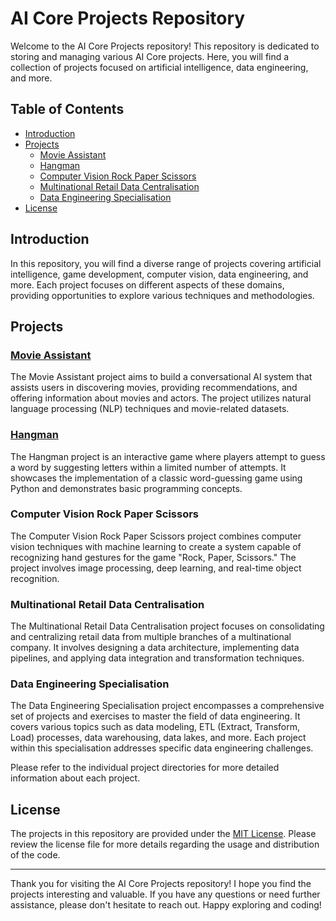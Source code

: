 # AI Core Projects Repository

Welcome to the AI Core Projects repository! This repository is dedicated to storing and managing various AI Core projects. Here, you will find a collection of projects focused on artificial intelligence, data engineering, and more.

## Table of Contents

- [Introduction](#introduction)
- [Projects](#projects)
  - [Movie Assistant](#movie-assistant)
  - [Hangman](#hangman)
  - [Computer Vision Rock Paper Scissors](#computer-vision-rock-paper-scissors)
  - [Multinational Retail Data Centralisation](#multinational-retail-data-centralisation)
  - [Data Engineering Specialisation](#data-engineering-specialisation)
- [License](#license)

## Introduction

In this repository, you will find a diverse range of projects covering artificial intelligence, game development, computer vision, data engineering, and more. Each project focuses on different aspects of these domains, providing opportunities to explore various techniques and methodologies.

## Projects

### [Movie Assistant](movie-assistant)

The Movie Assistant project aims to build a conversational AI system that assists users in discovering movies, providing recommendations, and offering information about movies and actors. The project utilizes natural language processing (NLP) techniques and movie-related datasets.

### [Hangman](hangman)

The Hangman project is an interactive game where players attempt to guess a word by suggesting letters within a limited number of attempts. It showcases the implementation of a classic word-guessing game using Python and demonstrates basic programming concepts.

### Computer Vision Rock Paper Scissors

The Computer Vision Rock Paper Scissors project combines computer vision techniques with machine learning to create a system capable of recognizing hand gestures for the game "Rock, Paper, Scissors." The project involves image processing, deep learning, and real-time object recognition.

### Multinational Retail Data Centralisation

The Multinational Retail Data Centralisation project focuses on consolidating and centralizing retail data from multiple branches of a multinational company. It involves designing a data architecture, implementing data pipelines, and applying data integration and transformation techniques.

### Data Engineering Specialisation

The Data Engineering Specialisation project encompasses a comprehensive set of projects and exercises to master the field of data engineering. It covers various topics such as data modeling, ETL (Extract, Transform, Load) processes, data warehousing, data lakes, and more. Each project within this specialisation addresses specific data engineering challenges.

Please refer to the individual project directories for more detailed information about each project.

## License

The projects in this repository are provided under the [MIT License](LICENSE). Please review the license file for more details regarding the usage and distribution of the code.

---

Thank you for visiting the AI Core Projects repository! I hope you find the projects interesting and valuable. If you have any questions or need further assistance, please don't hesitate to reach out. Happy exploring and coding!
